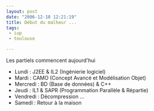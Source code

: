 ```yaml
---
layout: post
date: "2006-12-18 12:21:19"
title: Début du malheur ...
tags:
 - iup
 - toulouse

---
```


Les partiels commencent aujourd'hui

  * Lundi : J2EE & IL2 (Ingénierie logiciel)
  * Mardi : CAMO (Concept Avancé et Modélisation Objet)
  * Mercredi : BD (Base de données) & C++
  * Jeudi : IL1 & SAPR (Programmation Parallèle & Répartie)
  * Vendredi : Décompression ...
  * Samedi : Retour à la maison
